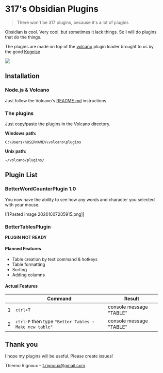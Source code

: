 # 317's Obsidian Plugins
> There won't be 317 plugins, because it's a lot of plugins


Obsidian is cool. Very cool. but sometimes it lack things. So I will do plugins that do the things. 

The plugins are made on top of the [volcano](https://github.com/kognise/volcano) plugin loader brought to us by the good [Kognise](https://github.com/kognise)

![](header.png)

## Installation

### Node.js & Volcano
Just follow the Volcano's [README.md](https://github.com/kognise/volcano/blob/232eaffb6883e6117c7475062dcd891d6a0e14b6/README.md) instructions.


### The plugins
Just copy/paste the plugins in the Volcano directory.

**Windows path:**
```
C:\Users\%USERNAME%\volcano\plugins
```

**Unix path:**
```
~/volcano/plugins/
```



## Plugin List

### BetterWordCounterPlugin 1.0
You now have the ability to see how any words and character you selected with your mouse.

![[Pasted image 20201007205915.png]]

### BetterTablesPlugin
**PLUGIN NOT READY**

#### Planned Features
- Table creation by text command & hotkeys
- Table formatting
- Sorting
- Adding columns

#### Actual Features

||Command|Result|
|--|----|----|
|1 |`ctrl+T`|console message "TABLE"|
|2|`ctrl-P` then type `"Better Tables : Make new table"` | console message "TABLE"|


## Thank you

I hope my plugins will be useful. Please create issues!

Thierno Rignoux – t.rignoux@gmail.com



